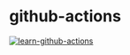 # github-actions

[![learn-github-actions](https://github.com/amitastreait/github-actions/actions/workflows/main.yml/badge.svg)](https://github.com/amitastreait/github-actions/actions/workflows/main.yml)
